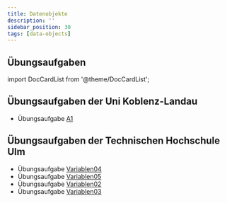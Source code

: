 ```yaml
---
title: Datenobjekte
description: ''
sidebar_position: 30
tags: [data-objects]
---
```


## Übungsaufgaben

import DocCardList from '@theme/DocCardList';

<DocCardList />

## Übungsaufgaben der Uni Koblenz-Landau

- Übungsaufgabe
  [A1](https://www.uni-koblenz-landau.de/de/koblenz/fb4/ist/rgebert/teaching/SS08/java-programming/programmieraufgaben.pdf/view)

## Übungsaufgaben der Technischen Hochschule Ulm

- Übungsaufgabe
  [Variablen04](https://studium.hs-ulm.de/de/org/I/vorkurse/Documents/java_aufgaben.pdf)
- Übungsaufgabe
  [Variablen05](https://studium.hs-ulm.de/de/org/I/vorkurse/Documents/java_aufgaben.pdf)
- Übungsaufgabe
  [Variablen02](https://studium.hs-ulm.de/de/org/I/vorkurse/Documents/java_aufgaben.pdf)
- Übungsaufgabe
  [Variablen03](https://studium.hs-ulm.de/de/org/I/vorkurse/Documents/java_aufgaben.pdf)
